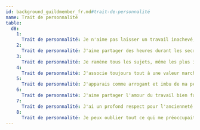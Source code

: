 ```yaml
---
id: background_guildmember_fr.md#trait-de-personnalité
name: Trait de personnalité
table:
  d8:
    1:
      Trait de personnalité: Je n'aime pas laisser un travail inachevé, quitte à y sacrifier ma santé ou mon intérêt.
    2:
      Trait de personnalité: J'aime partager des heures durant les secrets de ma profession avec des collègues.
    3:
      Trait de personnalité: Je ramène tous les sujets, même les plus incongrus, à ce que je connais et pratique.
    4:
      Trait de personnalité: J'associe toujours tout à une valeur marchande, et je vois le monde à travers ce filtre.
    5:
      Trait de personnalité: J'apparais comme arrogant et imbu de ma personne à tous ceux qui n'appartiennent pas à la même confrérie que moi.
    6:
      Trait de personnalité: J'aime partager l'amour du travail bien fait en toutes occasions.
    7:
      Trait de personnalité: J'ai un profond respect pour l'ancienneté et l'expérience, et une déférence naturelle pour mes aînés.
    8:
      Trait de personnalité: Je peux oublier tout ce qui me préoccupait un instant plus tôt lorsque je me trouve face à une oeuvre de qualité.
---
```


